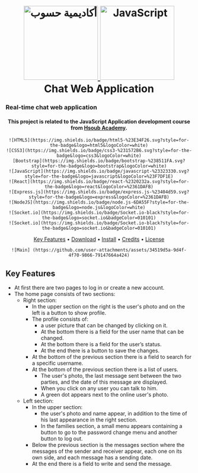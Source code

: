   <h1 align="center">
    <br>
    <a href="https://academy.hsoub.com/learn/javascript-application-development/">
      <img src="https://avatars.githubusercontent.com/u/12829424?s=200&v=4" alt="أكاديمية حسوب" width="200">
      <img src="https://upload.wikimedia.org/wikipedia/commons/6/6a/JavaScript-logo.png" alt="JavaScript" width="200">
    </a>
    <br>
    Chat Web Application
    <br>
  </h1>
  
  <h3>Real-time chat web application</h3>
  
  <h4 align="center">This project is related to the JavaScript Application development course from <a href="https://academy.hsoub.com/learn/javascript-application-development/" target="_blank">Hsoub Academy</a>.</h4>
  
  <div align="center">
    
    ![HTML5](https://img.shields.io/badge/html5-%23E34F26.svg?style=for-the-badge&logo=html5&logoColor=white)
    ![CSS3](https://img.shields.io/badge/css3-%231572B6.svg?style=for-the-badge&logo=css3&logoColor=white)
    [Bootstrap](https://img.shields.io/badge/bootstrap-%238511FA.svg?style=for-the-badge&logo=bootstrap&logoColor=white)
    ![JavaScript](https://img.shields.io/badge/javascript-%23323330.svg?style=for-the-badge&logo=javascript&logoColor=%23F7DF1E)
    ![React](https://img.shields.io/badge/react-%2320232a.svg?style=for-the-badge&logo=react&logoColor=%2361DAFB)
    ![Express.js](https://img.shields.io/badge/express.js-%23404d59.svg?style=for-the-badge&logo=express&logoColor=%2361DAFB)
    ![NodeJS](https://img.shields.io/badge/node.js-6DA55F?style=for-the-badge&logo=node.js&logoColor=white)
    ![Socket.io](https://img.shields.io/badge/Socket.io-black?style=for-the-badge&logo=socket.io&badgeColor=010101)
    ![Socket.io](https://img.shields.io/badge/Socket.io-black?style=for-the-badge&logo=socket.io&badgeColor=010101)
  </div>
  
  <p align="center">
    <a href="#key-features">Key Features</a> •
    <a href="#download">Download</a> •
    <a href="#install">Install</a> •
    <a href="#credits">Credits</a> •
    <a href="#license">License</a>
  </p>
  
  <div align="center">
  
    ![Main] (https://github.com/user-attachments/assets/34519d5a-9d4f-4f70-9866-79147664a424)
  </div>
  
  ## Key Features
  
  * At first there are two pages to log in or create a new account.
  * The home page consists of two sections:
    * Right section:
      * In the upper section on the right is the user's photo and on the left is a button to show profile.
      * The profile consists of:
        * a user picture that can be changed by clicking on it.
        * At the bottom there is a field for the user name that can be changed.
        * At the bottom there is a field for the user’s status.
        * At the end there is a button to save the changes.
      * At the bottom of the previous section there is a field to search for a specific username.
      * At the bottom of the previous section there is a list of users.
        * The user's photo, the last message sent between the two parties, and the date of this message are displayed.
        * When you click on any user you can talk to him.
        * A green dot appears next to the online user's photo.
    * Left section:
      * In the upper section:
        * the user's photo and name appear, in addition to the time of his last appearance in the right section.
        * In the families section, a small menu appears containing a button to go to the password change menu and another button to log out.
      * Below the previous section is the messages section where the messages of the sender and receiver appear, each one on its own side, and each message has a sending date.
      * At the end there is a field to write and send the message.
